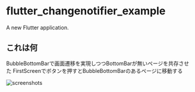 # flutter_changenotifier_example

A new Flutter application.

## これは何

BubbleBottomBarで画面遷移を実現しつつBottomBarが無いページを共存させた
FirstScreenでボタンを押すとBubbleBottomBarのあるページに移動する


![screenshots](https://github.com/harunonsystem/flutter_changenotifier_example/firstscreen.gif "screenshots")